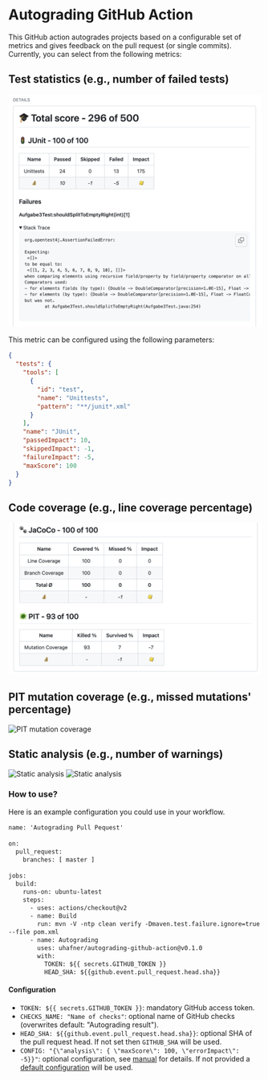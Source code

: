 # Autograding GitHub Action 

This GitHub action autogrades projects based on a configurable set of metrics and gives feedback on the pull request (or single commits). Currently, you can select from the following metrics:

## Test statistics (e.g., number of failed tests)

![Test statistics](images/tests.png)

This metric can be configured using the following parameters:
```json
{
  "tests": {
    "tools": [
      {
        "id": "test",
        "name": "Unittests",
        "pattern": "**/junit*.xml"
      }
    ],
    "name": "JUnit",
    "passedImpact": 10,
    "skippedImpact": -1,
    "failureImpact": -5,
    "maxScore": 100
  }
}
``` 

## Code coverage (e.g., line coverage percentage)

![Code coverage](images/coverage.png)

## PIT mutation coverage (e.g., missed mutations' percentage)

![PIT mutation coverage](images/pit.png)

## Static analysis (e.g., number of warnings)

![Static analysis](images/analysis-all-ok.png)
![Static analysis](images/annotations.png)
                   
### How to use?

Here is an example configuration you could use in your workflow.

```
name: 'Autograding Pull Pequest'

on:
  pull_request:
    branches: [ master ]

jobs:
  build:
    runs-on: ubuntu-latest
    steps:
      - uses: actions/checkout@v2
      - name: Build
        run: mvn -V -ntp clean verify -Dmaven.test.failure.ignore=true --file pom.xml
      - name: Autograding
        uses: uhafner/autograding-github-action@v0.1.0
        with:
          TOKEN: ${{ secrets.GITHUB_TOKEN }}
          HEAD_SHA: ${{github.event.pull_request.head.sha}}
```

#### Configuration

- ``TOKEN: ${{ secrets.GITHUB_TOKEN }}``: mandatory GitHub access token.
- ``CHECKS_NAME: "Name of checks"``: optional name of GitHub checks (overwrites default: "Autograding result").
- ``HEAD_SHA: ${{github.event.pull_request.head.sha}}``: optional SHA of the pull request head. If not set then 
``GITHUB_SHA`` will be used.
- ``CONFIG: "{\"analysis\": { \"maxScore\": 100, \"errorImpact\": -5}}"``: optional configuration, see 
[manual](https://github.com/uhafner/autograding-model) for details. If not provided a [default configuration](default.conf)
will be used.

